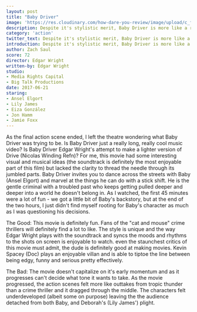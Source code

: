 ```yaml
---
layout: post
title: "Baby Driver"
image: 'https://res.cloudinary.com/how-dare-you-review/image/upload/c_fill,h_399,w_760/v1529865791/baby-driver.png'
description: Despite it's stylistic merit, Baby Driver is more like a really long, cool music video than a great movie.
category: 'action'
twitter_text: Despite it's stylistic merit, Baby Driver is more like a really long, cool music video than a great movie.
introduction: Despite it's stylistic merit, Baby Driver is more like a really long, cool music video than a great movie.
author: Zach Saul
score: 72
director: Edgar Wright
written-by: Edgar Wright
studio: 
- Media Rights Capital
- Big Talk Productions
date: 2017-06-21
staring: 
- Ansel Elgort
- Lily James
- Eiza González
- Jon Hamm
- Jamie Foxx
---
```

As the final action scene ended, I left the theatre wondering what Baby Driver was trying to be. Is Baby Driver just a really long, really cool music video? Is Baby Driver Edgar Wright's attempt to make a lighter version of Drive (Nicolas Winding Refn)? For me, this movie had some interesting visual and musical ideas (the soundtrack is definitely the most enjoyable part of this film) but lacked the clarity to thread the needle through its jumbled parts. Baby Driver invites you to dance across the streets with Baby (Ansel Elgort) and marvel at the things he can do with a stick shift. He is the gentle criminal with a troubled past who keeps getting pulled deeper and deeper into a world he doesn't belong in. As I watched, the first 45 minutes were a lot of fun - we got a little bit of Baby's backstory, but at the end of the two hours, I just didn't find myself rooting for Baby's character as much as I was questioning his decisions.

The Good: This movie is definitely fun. Fans of the "cat and mouse" crime thrillers will definitely find a lot to like. The style is unique and the way Edgar Wright plays with the soundtrack and syncs the moods and rhythms to the shots on screen is enjoyable to watch. even the staunchest critics of this movie must admit, the dude is definitely good at making movies. Kevin Spacey (Doc) plays an enjoyable villan and is able to tiptoe the line between being edgy, funny and serious pretty effectively. 

The Bad: The movie doesn't capitalize on it's early momentum and as it progresses can't decide what tone it wants to take. As the movie progressed, the action scenes felt more like outtakes from tropic thunder than a crime thriller and it dragged through the middle. The characters felt underdeveloped (albeit some on purpose) leaving the the audience detached from both Baby, and Deborah's (Lily James') plight. 